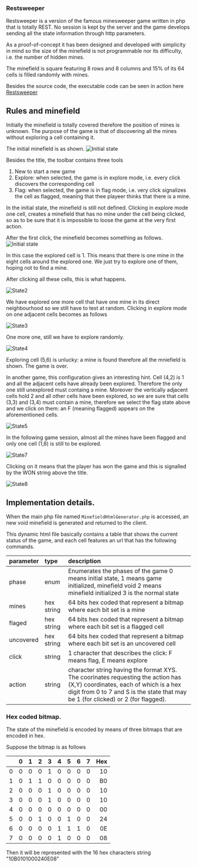 ### Restsweeper

Restsweeper is a version of the famous minesweeper game written in php that is totally REST. No session is kept by the server and the game develops sending all the state information through http parameters.

As a proof-of-concept it has been designed and developed with simplicity in mind so the size of the minefield is not programmable nor its difficulty, i.e. the number of hidden mines.

The minefield is square featuring 8 rows and 8 columns and 15% of its 64 cells is filled randomly with mines.

Besides the source code, the executable code can be seen in action here [Restsweeper](http://www.fjmessgeraete.ch/fc225976-8977-4b3f-867e-fd0f7c0593e3/MinefieldHtmlGenerator.php)

## Rules and minefield

Initially the minefield is totally covered therefore the position of mines is unknown.
The purpose of the game is that of discovering all the mines without exploring a cell containing it.

The initial minefield is as shown.
![Initial state](./doc/image01.png)

Besides the title, the toolbar contains three tools

1. New to start a new game
2. Explore: when selected, the game is in explore mode, i.e. every click discovers the corresponding cell
3. Flag: when selected, the game is in flag mode, i.e. very click signalizes the cell as flagged, meaning that thee playeer thinks that there is a mine.

In the initial state, the minefield is still not defined.
Clicking in explore mode one cell, creates a minefield that has no mine under the cell being clicked, so as to be sure that it is impossible to loose the game at the very first action.

After the first click, the minefield becomes something as follows.
![Initial state](./doc/image02.png)

In this case the explored cell is 1. This means that there is one mine in the eight cells around the explored one. We just try to explore one of them, hoping not to find a mine.

After clicking all these cells, this is what happens.

![State2](./doc/image03.png)

We have explored one more cell that have one mine in its direct neighbourhood so we still have to test at random. Clicking in explore mode on one adjacent cells becomes as follows

![State3](./doc/image04.png)

One more one, still we have to explore randomly.

![State4](./doc/image05.png)

Exploring cell (5,6) is unlucky: a mine is found therefore all the mniefield is shown.
The game is over.

In another game, this configuration gives an interesting hint.
Cell (4,2) is 1 and all the adjacent cells have already been explored. Therefore the only one still unexplored must containg a mine. Moreover the vertically adjacent cells hold 2 and all other cells have been explored, so we are sure that cells (3,3) and (3,4) must contain a mine, therefore we select the flag state above and we click on them: an F (meaning flagged) appears on the aforementioned cells.

![State5](./doc/image06.png)

In the following game session, almost all the mines have been flagged and only one cell (1,8) is still to be explored.

![State7](./doc/image08.png)

Clicking on it means that the player has won the game and this is signalled by the WON string above the title.

![State8](./doc/image09.png)
 


## Implementation details.

When the main php file named `MinefieldHtmlGenerator.php` is accessed, an new void minefield is generated and returned to the client.

This dynamic html file basically contains a table that shows the current status of the game, and each cell features an url that has the following commands.

|parameter|type|description|
|:--------|:---|:----------|
|phase|enum| Enumerates the phases of the game 0 means initial state, 1 means game initialized, minefield void 2 means minefield initialized 3 is the normal state |
|mines|hex string| 64 bits hex coded that represent a bitmap where each bit set is a mine |
|flaged|hex string| 64 bits hex coded that represent a bitmap where each bit set is a flagged cell |
|uncovered|hex string| 64 bits hex coded that represent a bitmap where each bit set is an uncovered cell |
|click|string| 1  character that describes the click: F means flag, E means explore |
|action| string | character string having the format XYS. The coorinates requesting the action has (X,Y) coordinates, each of which is a hex digit from 0 to 7 and S is the state that may be 1 (for clicked) or 2 (for flagged). |

### Hex coded bitmap.

The state of the minefield is encoded by means of three bitmaps that are encoded in hex.

Suppose the bitmap is as follows

| |0|1|2|3|4|5|6|7| Hex |
|:-|:-|:-|:-|:-|:-|:-|:-|:-|-:|
|0|0|0|0|1|0|0|0|0|10|
|1|0|1|1|0|0|0|0|0|B0|
|2|0|0|0|1|0|0|0|0|10|
|3|0|0|0|1|0|0|0|0|10|
|4|0|0|0|0|0|0|0|0|00|
|5|0|0|1|0|0|1|0|0|24|
|6|0|0|0|0|1|1|1|0|0E|
|7|0|0|0|0|1|0|0|0|08|

Then it will be represented with the 16 hex characters string "10B0101000240E08"

